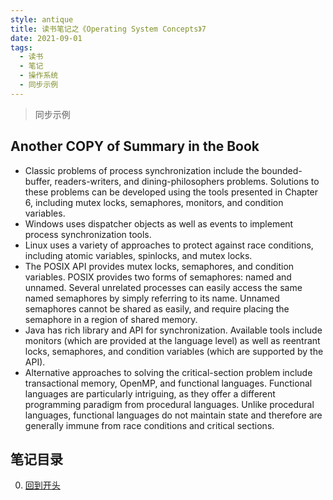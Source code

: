 ```yaml
---
style: antique
title: 读书笔记之《Operating System Concepts》7
date: 2021-09-01
tags:
  - 读书
  - 笔记
  - 操作系统
  - 同步示例
---
```


> 同步示例

## Another COPY of Summary in the Book

- Classic problems of process synchronization include the bounded-buffer, readers-writers, and dining-philosophers problems. Solutions to these problems can be developed using the tools presented in Chapter 6, including mutex locks, semaphores, monitors, and condition variables.
- Windows uses dispatcher objects as well as events to implement process synchronization tools.
- Linux uses a variety of approaches to protect against race conditions, including atomic variables, spinlocks, and mutex locks.
- The POSIX API provides mutex locks, semaphores, and condition variables. POSIX provides two forms of semaphores: named and unnamed. Several unrelated processes can easily access the same named semaphores by simply referring to its name. Unnamed semaphores cannot be shared as easily, and require placing the semaphore in a region of shared memory.
- Java has rich library and API for synchronization. Available tools include monitors (which are provided at the language level) as well as reentrant locks, semaphores, and condition variables (which are supported by the API).
- Alternative approaches to solving the critical-section problem include transactional memory, OpenMP, and functional languages. Functional languages are particularly intriguing, as they offer a different programming paradigm from procedural languages. Unlike procedural languages, functional languages do not maintain state and therefore are generally immune from race conditions and critical sections.

## 笔记目录

0. [回到开头](scroll-to-the-very-top)
